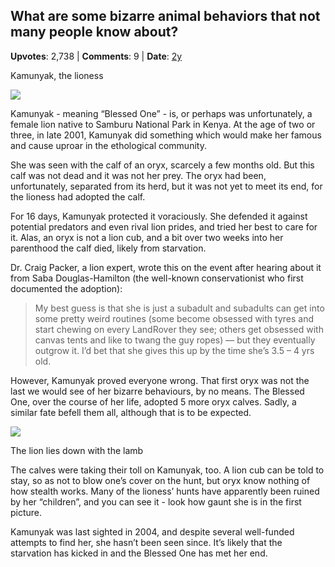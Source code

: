 ## What are some bizarre animal behaviors that not many people know about?
    
**Upvotes**: 2,738 | **Comments**: 9 | **Date**: [2y](https://www.quora.com/What-are-some-bizarre-animal-behaviors-that-not-many-people-know-about/answer/Gary-Meaney)

Kamunyak, the lioness

![](https://qph.fs.quoracdn.net/main-qimg-746b4aa74a08891b0ae3df38ddc11fe6-lq)

Kamunyak - meaning “Blessed One” - is, or perhaps was unfortunately, a female lion native to Samburu National Park in Kenya. At the age of two or three, in late 2001, Kamunyak did something which would make her famous and cause uproar in the ethological community.

She was seen with the calf of an oryx, scarcely a few months old. But this calf was not dead and it was not her prey. The oryx had been, unfortunately, separated from its herd, but it was not yet to meet its end, for the lioness had adopted the calf.

For 16 days, Kamunyak protected it voraciously. She defended it against potential predators and even rival lion prides, and tried her best to care for it. Alas, an oryx is not a lion cub, and a bit over two weeks into her parenthood the calf died, likely from starvation.

Dr. Craig Packer, a lion expert, wrote this on the event after hearing about it from Saba Douglas-Hamilton (the well-known conservationist who first documented the adoption):

> My best guess is that she is just a subadult and subadults can get into some pretty weird routines (some become obsessed with tyres and start chewing on every LandRover they see; others get obsessed with canvas tents and like to twang the guy ropes) — but they eventually outgrow it. I’d bet that she gives this up by the time she’s 3.5 – 4 yrs old.

However, Kamunyak proved everyone wrong. That first oryx was not the last we would see of her bizarre behaviours, by no means. The Blessed One, over the course of her life, adopted 5 more oryx calves. Sadly, a similar fate befell them all, although that is to be expected.

![](https://qph.fs.quoracdn.net/main-qimg-0282454f1cf2a4ab038ae65f43bc5b8e-lq)

The lion lies down with the lamb

The calves were taking their toll on Kamunyak, too. A lion cub can be told to stay, so as not to blow one’s cover on the hunt, but oryx know nothing of how stealth works. Many of the lioness’ hunts have apparently been ruined by her “children”, and you can see it - look how gaunt she is in the first picture.

Kamunyak was last sighted in 2004, and despite several well-funded attempts to find her, she hasn’t been seen since. It’s likely that the starvation has kicked in and the Blessed One has met her end.

